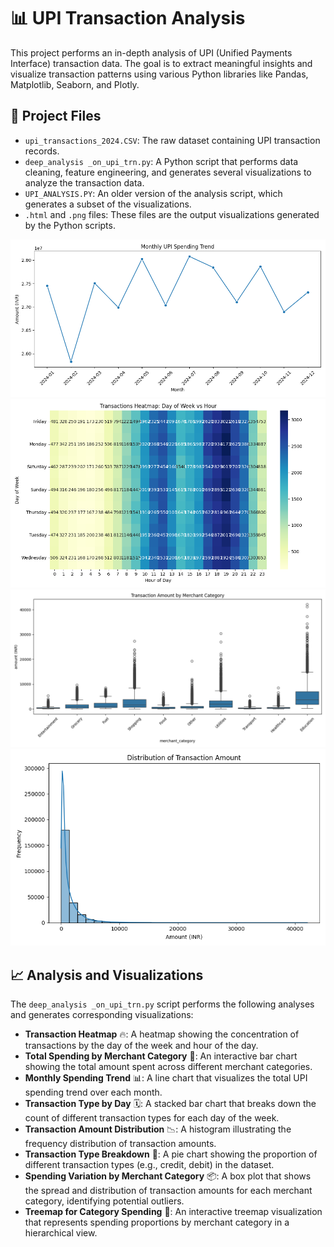 # 📊 UPI Transaction Analysis

This project performs an in-depth analysis of UPI (Unified Payments Interface) transaction data. The goal is to extract meaningful insights and visualize transaction patterns using various Python libraries like Pandas, Matplotlib, Seaborn, and Plotly.

## 📂 Project Files

* `upi_transactions_2024.CSV`: The raw dataset containing UPI transaction records.
* `deep_analysis _on_upi_trn.py`: A Python script that performs data cleaning, feature engineering, and generates several visualizations to analyze the transaction data.
* `UPI_ANALYSIS.PY`: An older version of the analysis script, which generates a subset of the visualizations.
* `.html` and `.png` files: These files are the output visualizations generated by the Python scripts.

![Exxample 1](linechart_monthly_spending.png "Example 1:")
![Exxample 2](heatmap_transactions.png "Example 2:")
![Exxample 3](boxplot_merchant_category.png "Example 3:")
![Exxample 4](histogram_transaction_amount.png "Example 4:")



## 📈 Analysis and Visualizations

The `deep_analysis _on_upi_trn.py` script performs the following analyses and generates corresponding visualizations:

* **Transaction Heatmap** 🔥: A heatmap showing the concentration of transactions by the day of the week and hour of the day.
* **Total Spending by Merchant Category** 🛒: An interactive bar chart showing the total amount spent across different merchant categories.
* **Monthly Spending Trend** 📊: A line chart that visualizes the total UPI spending trend over each month.
* **Transaction Type by Day** 🗓️: A stacked bar chart that breaks down the count of different transaction types for each day of the week.
* **Transaction Amount Distribution** 📉: A histogram illustrating the frequency distribution of transaction amounts.
* **Transaction Type Breakdown** 🥧: A pie chart showing the proportion of different transaction types (e.g., credit, debit) in the dataset.
* **Spending Variation by Merchant Category** 📦: A box plot that shows the spread and distribution of transaction amounts for each merchant category, identifying potential outliers.
* **Treemap for Category Spending** 🌳: An interactive treemap visualization that represents spending proportions by merchant category in a hierarchical view.